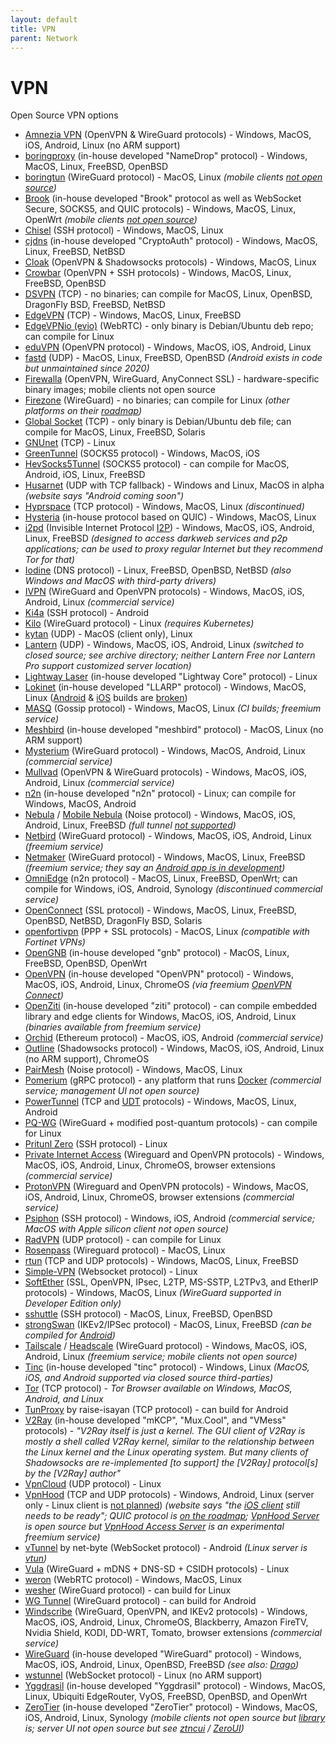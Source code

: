 ```yaml
---
layout: default
title: VPN
parent: Network
---
```


# VPN

Open Source VPN options

* [Amnezia VPN](https://github.com/amnezia-vpn) (OpenVPN & WireGuard protocols) - Windows, MacOS, iOS, Android, Linux (no ARM support)
* [boringproxy](https://github.com/boringproxy/boringproxy) (in-house developed "NameDrop" protocol) - Windows, MacOS, Linux, FreeBSD, OpenBSD
* [boringtun](https://github.com/cloudflare/boringtun) (WireGuard protocol) - MacOS, Linux _(mobile clients [not open source](https://cloudflarewarp.com/))_
* [Brook](https://github.com/txthinking/brook) (in-house developed "Brook" protocol as well as WebSocket Secure, SOCKS5, and QUIC protocols) - Windows, MacOS, Linux, OpenWrt _(mobile clients [not open source](https://github.com/txthinking/brook/issues/32#issuecomment-305452096))_
* [Chisel](https://github.com/jpillora/chisel) (SSH protocol) - Windows, MacOS, Linux
* [cjdns](https://github.com/cjdelisle/cjdns) (in-house developed "CryptoAuth" protocol) - Windows, MacOS, Linux, FreeBSD, NetBSD
* [Cloak](https://github.com/cbeuw/Cloak) (OpenVPN & Shadowsocks protocols) - Windows, MacOS, Linux
* [Crowbar](https://github.com/q3k/crowbar) (OpenVPN + SSH protocols) - Windows, MacOS, Linux, FreeBSD, OpenBSD
* [DSVPN](https://github.com/jedisct1/dsvpn) (TCP) - no binaries; can compile for MacOS, Linux, OpenBSD, DragonFly BSD, FreeBSD, NetBSD
* [EdgeVPN](https://github.com/mudler/edgevpn) (TCP) - Windows, MacOS, Linux, FreeBSD
* [EdgeVPNio (evio)](https://github.com/EdgeVPNio/evio) (WebRTC) - only binary is Debian/Ubuntu deb repo; can compile for Linux
* [eduVPN](https://github.com/eduvpn) (OpenVPN protocol) - Windows, MacOS, iOS, Android, Linux
* [fastd](https://github.com/NeoRaider/fastd) (UDP) - MacOS, Linux, FreeBSD, OpenBSD _(Android exists in code but unmaintained since 2020)_
* [Firewalla](https://github.com/firewalla/firewalla) (OpenVPN, WireGuard, AnyConnect SSL) - hardware-specific binary images; mobile clients not open source
* [Firezone](https://github.com/firezone/firezone) (WireGuard) - no binaries; can compile for Linux _(other platforms on their [roadmap](https://www.firezone.dev/product/roadmap))_
* [Global Socket](https://github.com/hackerschoice/gsocket) (TCP) - only binary is Debian/Ubuntu deb file; can compile for MacOS, Linux, FreeBSD, Solaris
* [GNUnet](https://git.gnunet.org/) (TCP) - Linux
* [GreenTunnel](https://github.com/SadeghHayeri/GreenTunnel) (SOCKS5 protocol) - Windows, MacOS, iOS
* [HevSocks5Tunnel](https://github.com/heiher/hev-socks5-tunnel) (SOCKS5 protocol) - can compile for MacOS, Android, iOS, Linux, FreeBSD
* [Husarnet](https://github.com/husarnet/husarnet) (UDP with TCP fallback) - Windows and Linux, MacOS in alpha _(website says "Android coming soon")_
* [Hyprspace](https://github.com/hyprspace/hyprspace) (TCP protocol) - Windows, MacOS, Linux _(discontinued)_
* [Hysteria](https://github.com/HyNetwork/hysteria) (in-house protocol based on QUIC) - Windows, MacOS, Linux
* [i2pd](https://github.com/PurpleI2P/i2pd) (Invisible Internet Protocol [I2P](https://i2pgit.org/i2p-hackers/i2p.i2p)) - Windows, MacOS, iOS, Android, Linux, FreeBSD _(designed to access darkweb services and p2p applications; can be used to proxy regular Internet but they recommend Tor for that)_
* [Iodine](https://github.com/yarrick/iodine) (DNS protocol) - Linux, FreeBSD, OpenBSD, NetBSD _(also Windows and MacOS with third-party drivers)_
* [IVPN](https://github.com/ivpn) (WireGuard and OpenVPN protocols) - Windows, MacOS, iOS, Android, Linux _(commercial service)_
* [Ki4a](https://github.com/Belval/ki4a) (SSH protocol) - Android
* [Kilo](https://github.com/squat/kilo) (WireGuard protocol) - Linux _(requires Kubernetes)_
* [kytan](https://github.com/changlan/kytan) (UDP) - MacOS (client only), Linux
* [Lantern](https://github.com/getlantern/lantern) (UDP) - Windows, MacOS, iOS, Android, Linux _(switched to closed source; see archive directory; neither Lantern Free nor Lantern Pro support customized server location)_
* [Lightway Laser](https://github.com/expressvpn/lightway-laser) (in-house developed "Lightway Core" protocol) - Linux
* [Lokinet](https://github.com/oxen-io/lokinet) (in-house developed "LLARP" protocol) - Windows, MacOS, Linux ([Android](https://github.com/oxen-io/lokinet-flutter-app/tree/dev/android) & [iOS](https://github.com/oxen-io/lokinet-flutter-app/tree/dev/ios) builds are [broken](https://github.com/oxen-io/lokinet-flutter-app/issues/19#issuecomment-1685279629))
* [MASQ](https://github.com/MASQ-Project/Node) (Gossip protocol) - Windows, MacOS, Linux _(CI builds; freemium service)_
* [Meshbird](https://github.com/meshbird/meshbird) (in-house developed "meshbird" protocol) - MacOS, Linux (no ARM support)
* [Mysterium](https://github.com/mysteriumnetwork/node) (WireGuard protocol) - Windows, MacOS, Android, Linux _(commercial service)_
* [Mullvad](https://github.com/mullvad/mullvadvpn-app) (OpenVPN & WireGuard protocols) - Windows, MacOS, iOS, Android, Linux _(commercial service)_
* [n2n](https://github.com/ntop/n2n) (in-house developed "n2n" protocol) - Linux; can compile for Windows, MacOS, Android
* [Nebula](https://github.com/DefinedNet/nebula) / [Mobile Nebula](https://github.com/DefinedNet/mobile_nebula) (Noise protocol) - Windows, MacOS, iOS, Android, Linux, FreeBSD _(full tunnel [not supported](https://github.com/slackhq/nebula/issues/307#issuecomment-1194547903))_
* [Netbird](https://github.com/netbirdio/netbird) (WireGuard protocol) - Windows, MacOS, iOS, Android, Linux _(freemium service)_
* [Netmaker](https://github.com/gravitl/netmaker) (WireGuard protocol) - Windows, MacOS, Linux, FreeBSD _(freemium service; they say an [Android app is in development](https://github.com/gravitl/netmaker/discussions/631#discussioncomment-7280168))_
* [OmniEdge](https://github.com/omniedgeio/omniedge) (n2n protocol) - MacOS, Linux, FreeBSD, OpenWrt; can compile for Windows, iOS, Android, Synology _(discontinued commercial service)_
* [OpenConnect](https://gitlab.com/openconnect/openconnect) (SSL protocol) - Windows, MacOS, Linux, FreeBSD, OpenBSD, NetBSD, DragonFly BSD, Solaris
* [openfortivpn](https://github.com/adrienverge/openfortivpn) (PPP + SSL protocols) - MacOS, Linux _(compatible with Fortinet VPNs)_
* [OpenGNB](https://github.com/gnbdev/opengnb) (in-house developed "gnb" protocol) - MacOS, Linux, FreeBSD, OpenBSD, OpenWrt
* [OpenVPN](https://github.com/OpenVPN/openvpn) (in-house developed "OpenVPN" protocol) - Windows, MacOS, iOS, Android, Linux, ChromeOS _(via freemium [OpenVPN Connect](https://openvpn.net/client/))_
* [OpenZiti](https://github.com/openziti) (in-house developed "ziti" protocol) - can compile embedded library and edge clients for Windows, MacOS, iOS, Android, Linux _(binaries available from freemium service)_
* [Orchid](https://github.com/OrchidTechnologies/orchid) (Ethereum protocol) - MacOS, iOS, Android _(commercial service)_
* [Outline](https://github.com/Jigsaw-Code/outline-server) (Shadowsocks protocol) - Windows, MacOS, iOS, Android, Linux (no ARM support), ChromeOS
* [PairMesh](https://github.com/pairmesh/pairmesh) (Noise protocol) - Windows, MacOS, Linux
* [Pomerium](https://github.com/pomerium/pomerium) (gRPC protocol) - any platform that runs [Docker](https://www.docker.com/) _(commercial service; management UI not open source)_
* [PowerTunnel](https://github.com/krlvm/PowerTunnel) (TCP and [UDT](https://en.wikipedia.org/wiki/UDP-based_Data_Transfer_Protocol) protocols) - Windows, MacOS, Linux, Android
* [PQ-WG](https://github.com/qkniep/pqwg-rust) (WireGuard + modified post-quantum protocols) - can compile for Linux
* [Pritunl Zero](https://github.com/pritunl/pritunl-zero) (SSH protocol) - Linux
* [Private Internet Access](https://github.com/pia-foss) (Wireguard and OpenVPN protocols) - Windows, MacOS, iOS, Android, Linux, ChromeOS, browser extensions _(commercial service)_
* [ProtonVPN](https://github.com/ProtonVPN) (Wireguard and OpenVPN protocols) - Windows, MacOS, iOS, Android, Linux, ChromeOS, browser extensions _(commercial service)_
* [Psiphon](https://github.com/Psiphon-Inc) (SSH protocol) - Windows, iOS, Android _(commercial service; MacOS with Apple silicon client not open source)_
* [RadVPN](https://github.com/mehrdadrad/radvpn) (UDP protocol) - can compile for Linux
* [Rosenpass](https://github.com/rosenpass/rosenpass) (Wireguard protocol) - MacOS, Linux
* [rtun](https://github.com/snsinfu/reverse-tunnel) (TCP and UDP protocols) - Windows, MacOS, Linux, FreeBSD
* [Simple-VPN](https://github.com/skx/simple-vpn) (Websocket protocol) - Linux
* [SoftEther](https://github.com/SoftEtherVPN/SoftEtherVPN/) (SSL, OpenVPN, IPsec, L2TP, MS-SSTP, L2TPv3, and EtherIP protocols) - Windows, MacOS, Linux _(WireGuard supported in Developer Edition only)_
* [sshuttle](https://github.com/sshuttle/sshuttle) (SSH protocol) - MacOS, Linux, FreeBSD, OpenBSD
* [strongSwan](https://github.com/strongswan/strongswan) (IKEv2/IPSec protocol) - MacOS, Linux, FreeBSD _(can be compiled for [Android](https://github.com/strongswan/strongswan/tree/master/src/frontends/android))_
* [Tailscale](https://github.com/tailscale) / [Headscale](https://github.com/juanfont/headscale) (WireGuard protocol) - Windows, MacOS, iOS, Android, Linux _(freemium service; mobile clients not open source)_
* [Tinc](https://github.com/gsliepen/tinc) (in-house developed "tinc" protocol) - Windows, Linux _(MacOS, iOS, and Android supported via closed source third-parties)_
* [Tor](https://github.com/torproject) (TCP protocol) - _Tor Browser available on Windows, MacOS, Android, and Linux_
* [TunProxy](https://github.com/raise-isayan/TunProxy) by raise-isayan (TCP protocol) - can build for Android
* [V2Ray](https://github.com/v2fly/v2ray-core) (in-house developed "mKCP", "Mux.Cool", and "VMess" protocols) - _"V2Ray itself is just a kernel. The GUI client of V2Ray is mostly a shell called V2Ray kernel, similar to the relationship between the Linux kernel and the Linux operating system. But many clients of Shadowsocks are re-implemented [to support] the [V2Ray] protocol[s] by the [V2Ray] author"_
* [VpnCloud](https://github.com/dswd/vpncloud) (UDP protocol) - Linux
* [VpnHood](https://github.com/vpnhood/VpnHood) (TCP and UDP protocols) - Windows, Android, Linux (server only - Linux client is [not planned](https://github.com/vpnhood/VpnHood/issues/132)) _(website says "the [iOS client](https://github.com/vpnhood/VpnHood/issues/235) still needs to be ready"; QUIC protocol is [on the roadmap](https://github.com/vpnhood/VpnHood/issues/94#issuecomment-1518586820); [VpnHood Server](https://github.com/vpnhood/VpnHood/wiki/How-to-run-VpnHood-Server-on-Linux) is open source but [VpnHood Access Server](https://github.com/vpnhood/VpnHood/wiki/VpnHood-Access-Server) is an experimental freemium service)_
* [vTunnel](https://github.com/net-byte/vTunnel) by net-byte (WebSocket protocol) - Android _(Linux server is [vtun](https://github.com/net-byte/vtun))_
* [Vula](https://codeberg.org/vula/vula) (WireGuard + mDNS + DNS-SD + CSIDH protocols) - Linux
* [weron](https://github.com/pojntfx/weron) (WebRTC protocol) - Windows, MacOS, Linux
* [wesher](https://github.com/costela/wesher) (WireGuard protocol) - can build for Linux
* [WG Tunnel](https://github.com/zaneschepke/wgtunnel) (WireGuard protocol) - can build for Android
* [Windscribe](https://github.com/Windscribe) (WireGuard, OpenVPN, and IKEv2 protocols) - Windows, MacOS, iOS, Android, Linux, ChromeOS, Blackberry, Amazon FireTV, Nvidia Shield, KODI, DD-WRT, Tomato, browser extensions _(commercial service)_
* [WireGuard](https://www.wireguard.com/repositories/) (in-house developed "WireGuard" protocol) - Windows, MacOS, iOS, Android, Linux, OpenBSD, FreeBSD _(see also: [Drago](https://github.com/seashell/drago))_
* [wstunnel](https://github.com/erebe/wstunnel) (WebSocket protocol) - Linux (no ARM support)
* [Yggdrasil](https://github.com/yggdrasil-network/yggdrasil-go) (in-house developed "Yggdrasil" protocol) - Windows, MacOS, Linux, Ubiquiti EdgeRouter, VyOS, FreeBSD, OpenBSD, and OpenWrt
* [ZeroTier](https://github.com/zerotier/ZeroTierOne) (in-house developed "ZeroTier" protocol) - Windows, MacOS, iOS, Android, Linux, Synology _(mobile clients not open source but [library](https://github.com/sbilly/ZeroTierSDK/tree/master/integrations) is; server UI not open source but see [ztncui](https://github.com/key-networks/ztncui) / [ZeroUI](https://github.com/dec0dOS/zero-ui))_